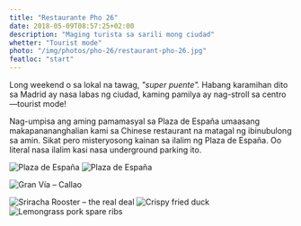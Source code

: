 ```yaml
---
title: "Restaurante Pho 26"
date: 2018-05-09T08:57:25+02:00
description: "Maging turista sa sarili mong ciudad"
whetter: "Tourist mode"
photo: "/img/photos/pho-26/restaurant-pho-26.jpg"
featloc: "start"
---
```


Long weekend o sa lokal na tawag, *"super puente".* Habang karamihan dito sa Madrid ay nasa labas ng ciudad, kaming pamilya ay nag-stroll sa centro—tourist mode!

Nag-umpisa ang aming pamamasyal sa Plaza de España umaasang makapanananghalian kami sa Chinese restaurant na matagal ng ibinubulong sa amin. Sikat pero misteryosong kainan sa ilalim ng Plaza de España. Oo literal nasa ilalim kasi nasa underground parking ito.

![Plaza de España](/img/photos/pho-26/fountain-pza-españa.jpg)
![Plaza de España](/img/photos/pho-26/underground-pza-españa.jpg)

![Gran Vía – Callao](/img/photos/pho-26/gran-via-callao.jpg)

![Sriracha Rooster – the real deal](/img/photos/pho-26/sriracha-rooster.jpg)
![Crispy fried duck](/img/photos/pho-26/fried-duck.jpg) 
![Lemongrass pork spare ribs](/img/photos/pho-26/pork-ribs-lemongrass.jpg)